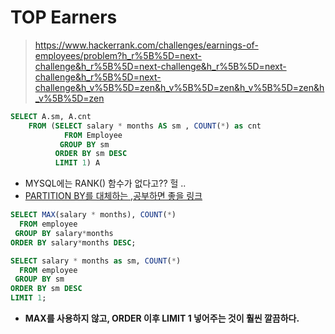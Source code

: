 # TOP Earners

> https://www.hackerrank.com/challenges/earnings-of-employees/problem?h_r%5B%5D=next-challenge&h_r%5B%5D=next-challenge&h_r%5B%5D=next-challenge&h_r%5B%5D=next-challenge&h_v%5B%5D=zen&h_v%5B%5D=zen&h_v%5B%5D=zen&h_v%5B%5D=zen

```SQL
SELECT A.sm, A.cnt
    FROM (SELECT salary * months AS sm , COUNT(*) as cnt
            FROM Employee
           GROUP BY sm
          ORDER BY sm DESC
          LIMIT 1) A
```
- MYSQL에는 RANK() 함수가 없다고?? 헐 ..
- [PARTITION BY를 대체하는 ,공부하면 좋을 링크](https://rampart81.github.io/post/mysql_get_row_position/)

```SQL
SELECT MAX(salary * months), COUNT(*)
  FROM employee
 GROUP BY salary*months
ORDER BY salary*months DESC;
```

```SQL
SELECT salary * months as sm, COUNT(*)
  FROM employee
 GROUP BY sm
ORDER BY sm DESC
LIMIT 1;
```

- **MAX를 사용하지 않고, ORDER 이후 LIMIT 1 넣어주는 것이 훨씬 깔끔하다.**